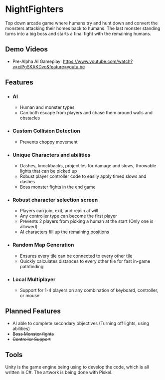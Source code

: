 # NightFighters
Top down arcade game where humans try and hunt down and convert the monsters attacking their homes back to humans. The last monster standing turns into a big boss and starts a final fight with the remaining humans.

## Demo Videos 
- Pre-Alpha AI Gameplay: https://www.youtube.com/watch?v=ciPgSKAKDvo&feature=youtu.be 

## Features
- ### AI
  - Human and monster types
  - Can both escape from players and chase them around walls and obstacles
- ### Custom Collision Detection
  - Prevents choppy movement
- ### Unique Characters and abilities
  - Dashes, knockbacks, projectiles for damage and slows, throwable lights that can be picked up
  - Robust player controller code to easily apply timed slows and dashes
  - Boss monster fights in the end game
- ### Robust character selection screen
  - Players can join, exit, and rejoin at will
  - Any controller type can become the first player
  - Prevents 2 players from picking a human at the start (Only one is allowed)
  - AI characters fill up the remaining positions
- ### Random Map Generation
  - Ensures every tile can be connected to every other tile
  - Quickly calculates distances to every other tile for fast in-game pathfinding
- ### Local Multiplayer
  - Support for 1-4 players on any combination of keyboard, controller, or mouse
  
## Planned Features
- AI able to complete secondary objectives (Turning off lights, using abilities)
- ~~Boss Monster fights~~
- ~~Controller Support~~

## Tools
Unity is the game engine being using to develop the code, which is all written in C#. The artwork is being done with Piskel.
